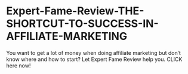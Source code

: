 # Expert-Fame-Review-THE-SHORTCUT-TO-SUCCESS-IN-AFFILIATE-MARKETING
You want to get a lot of money when doing affiliate marketing but don’t know where and how to start? Let Expert Fame Review help you. CLICK here now! 
